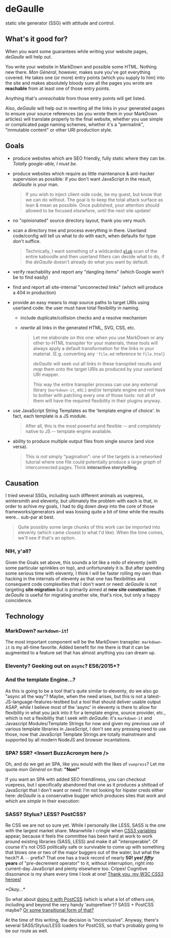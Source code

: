 # deGaulle

static site generator (SSG) with attitude and control.


## What's it good for?

When you want some guarantees while writing your website pages, *deGaulle* will help out.

You write your website in MarkDown and possible some HTML. Nothing new there. *Mon Général*, however, makes sure you've got everything covered. He takes one (or more) entry points (which you supply to him) into the site and makes absolutely bloody sure all the pages you wrote are **reachable** from at least one of those entry points.

Anything that's *unreachable* from those entry points will get listed.

Also, *deGaulle* will help out in rewriting all the links in your generated pages to ensure your source references (as you wrote them in your MarkDown articles) will translate properly to the final website, whether you use simple or complicated page naming schemes, whether it's a "permalink", "immutable content" or other URI production style.


## Goals

- produce websites which are SEO friendly, fully static where they can be. *Totally google-able, I must be.*
- produce websites which require as little maintenance & anti-hacker supervision as possible: if *you* don't want JavaScript in the result, *deGaulle* is your man.

  > If you wish to inject client-side code, be my guest, but know that we can do without. The goal is to keep the total attack surface as lean & mean as possible. Once published, your attention should allowed to be focused *elsewhere*, until the next site update!
  
- no "opinionated" source directory layout, thank you very much.
- scan a directory tree and process everything in there. Userland code/config will tell us what to do with each, when defaults for type don't suffice.

  > Technically, I want something of a wildcarded [`glob`](https://www.npmjs.com/package/glob) scan of the entire kaboodle and then userland filters can decide what to do, if the *deGaulle* doesn't already do what you want by default.
  
- verify reachability and report any "dangling items" (which Google won't be to find easily)
- find and report all site-internal "unconnected links" (which will produce a 404 in production)
- provide an easy means to *map* source paths to target URIs using userland code: the user must have total flexibility in naming.
  + include duplicate/collision checks and a resolve mechanism
  + *rewrite* all links in the generated HTML, SVG, CSS, etc. 
  
    > Let me elaborate on this one: when you use MarkDown or any other to-HTML transpiler for your materials, these tools will always apply a default transformation for the links in your material. (E.g. converting any `'file.md` reference to `file.html`)
    >
    > *deGaulle* will seek out all links in these transpiled results and *map* them onto the target URIs as produced by your userland URI mapper.
    >
    > This way the entire transpiler process can use any external library (`markdown-it`, etc.) and/or template engine and not have to bother with patching every one of those tools: not all of them will have the required flexibility in their plugins anyway.

- use JavaScript String Templates as the 'template engine of choice'. In fact, each template is a JS module.

  > After all, this is the most powerful and flexible -- and completely native to JS -- template engine available.

- ability to produce multiple output files from single source (and vice versa).

  > This is *not* simply "pagination": one of the targets is a networked tutorial where one file could potentially produce a large *graph* of interconnected pages. Think **interactive storytelling**.




## Causation  

I tried several SSGs, including such different animals as vuepress, wintersmith and eleventy, but ultimately the problem with each is that, in order to achive my goals, I had to dig down *deep* into the core of those frameworks/generators and was lossing quite a bit of time while the results were... sub-par at best. 

> Quite possibly some large chunks of this work can be imported into eleventy (which came closest to what I'd like). When the time comes, we'll see if that's an option.


### NIH, y'all?

Given the Goals set above, this sounds a lot like a redo of eleventy (with some particular sprinkles on top), and unfortunately it is. But after spending some serious time with eleventy, I think I will be faster rolling my own than hacking in the internals of eleventy as that  one has flexibilities and consequent code complexities that I don't want or need: *deGaulle* is not targeting **site migration** but is primarily aimed at **new site construction**. If *deGaulle* is useful for migrating another site, that's nice, but only a happy coincidence.





## Technology

### MarkDown? `markdown-it`!

The most important component will be the MarkDown transpiler. `markdown-it` is my all-time favorite. Added benefit for me there is that it can be augmented to a feature set that has almost anything you can dream up.

### Eleventy? Geeking out on `async`? ES6/2015+?
### And the template Engine...?

As this is going to be a tool that's quite similar to eleventy, do we also go "async all the way"? Maybe, when the need arises, but this is not a latest-JS-language-features-testbed but a tool that should deliver usable output ASAP, while I believe most of the 'async' in eleventy is there to allow for flexibility in what you jack into it for a template engine, source provider, etc., which is not a flexibility that I seek with *deGaulle*: it's `markdown-it` and Javascript Modules/Template Strings for now and given my previous use of various template libraries in JavaScript, I don't see any pressing need to use those, now that JavaScript Template Strings are totally mainstream and supported by all modern NodeJS and browser incantations.

### SPA? SSR? \<Insert BuzzAcronym here />

Oh, and do we get an SPA, like you would with the likes of `vuepress`? Let me quote *mon Général* on that: **"Non!"** 

If you want an SPA with added SEO friendliness, you can checkout vuepress, but I specifically abandoned that one as it produces a shitload of JavaScript that I don't want or need: I'm not looking for hipster creds either here: *deGaulle* is a conservative bugger which produces sites that *work* and which are *simple* in their execution: 

### SASS? Stylus? LESS? PostCSS?

Re CSS we are not so sure yet. While I personally like LESS, SASS is the one with the largest market share. Meanwhile I cringle when [CSS3 variables](https://developer.mozilla.org/en-US/docs/Web/CSS/Using_CSS_custom_properties) appear, because it feels the committee has been hard at work to work around existing libraries (SASS, LESS) and make it all "interoperable". Of course it's not OSS politically safe or survivable to come up with something that blows one or two of the major buggers out of the water, but what the heck?! A `--` prefix? That one has a track record of nearly **50! yes! _fifty_ years** of "pre-decrement operator" to it, without interruption, right into current-day JavaScript and plenty elsewhere too. Cripes! Cognitive dissonance is my share every time I look at one! [Thank you, my W3C CSS3 heroes!](https://www.w3.org/Style/CSS/members)

*\*Okay...\** 

So what about [doing it with PostCSS](https://ashleynolan.co.uk/blog/postcss-a-review) (which is what a lot of others use, including and beyond the very handy 'autoprefixer')? SASS + PostCSS maybe? [Or some transitional form of that?](https://css-tricks.com/from-sass-to-postcss/) 

At the time of this writing, the decision is "inconclusive". Anyway, there's several SASS/Stylus/LESS loaders for PostCSS, so that's probably going to be our route as well.









